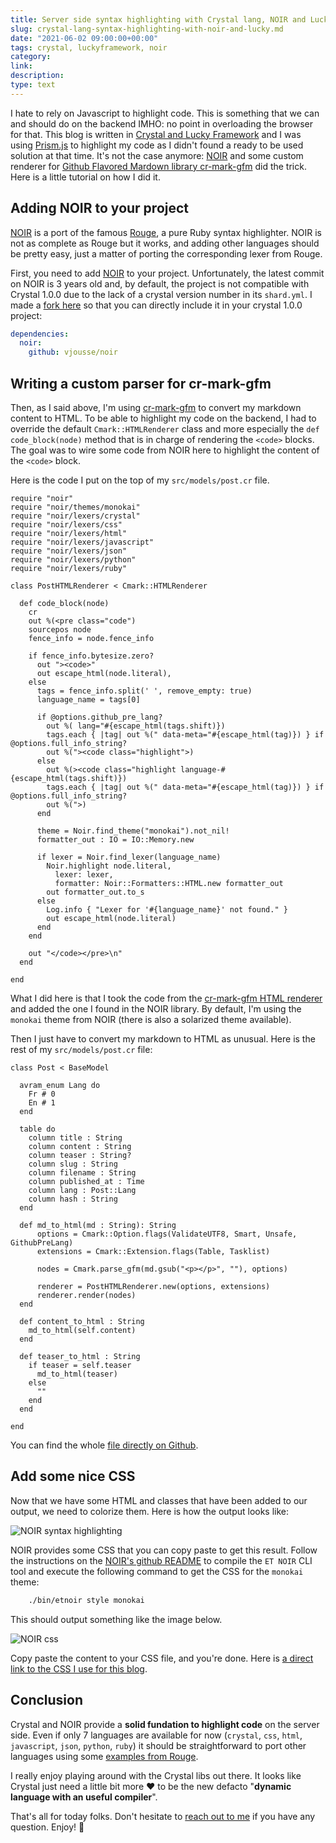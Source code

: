 ```yaml
---
title: Server side syntax highlighting with Crystal lang, NOIR and Lucky framework
slug: crystal-lang-syntax-highlighting-with-noir-and-lucky.md
date: "2021-06-02 09:00:00+00:00"
tags: crystal, luckyframework, noir
category: 
link: 
description: 
type: text
---
```


I hate to rely on Javascript to highlight code. This is something that we can and should do on the backend IMHO: no point in overloading the browser for that. This blog is written in [Crystal and Lucky Framework](https://github.com/vjousse/lucky-blog) and I was using [Prism.js](https://prismjs.com/) to highlight my code as I didn't found a ready to be used solution at that time. It's not the case anymore: [NOIR](https://github.com/MakeNowJust/noir) and some custom renderer for [Github Flavored Mardown library cr-mark-gfm](https://github.com/amauryt/cr-cmark-gfm) did the trick. Here is a little tutorial on how I did it.

<!-- TEASER_END -->

## Adding NOIR to your project

[NOIR](https://github.com/MakeNowJust/noir) is a port of the famous [Rouge](https://github.com/rouge-ruby/rouge/), a pure Ruby syntax highlighter. NOIR is not as complete as Rouge but it works, and adding other languages should be pretty easy, just a matter of porting the corresponding lexer from Rouge.

First, you need to add [NOIR](https://github.com/MakeNowJust/noir) to your project. Unfortunately, the latest commit on NOIR is 3 years old and, by default, the project is not compatible with Crystal 1.0.0 due to the lack of a crystal version number in its `shard.yml`. I made a [fork here](https://github.com/vjousse/noir) so that you can directly include it in your crystal 1.0.0 project:

```yaml
dependencies:
  noir:
    github: vjousse/noir
```

## Writing a custom parser for cr-mark-gfm

Then, as I said above, I'm using [cr-mark-gfm](https://github.com/amauryt/cr-cmark-gfm) to convert my markdown content to HTML. To be able to highlight my code on the backend, I had to override the default `Cmark::HTMLRenderer` class and more especially the `def code_block(node)` method that is in charge of rendering the `<code>` blocks. The goal was to wire some code from NOIR here to highlight the content of the `<code>` block.

Here is the code I put on the top of my `src/models/post.cr` file.
```crystal
require "noir"
require "noir/themes/monokai"
require "noir/lexers/crystal"
require "noir/lexers/css"
require "noir/lexers/html"
require "noir/lexers/javascript"
require "noir/lexers/json"
require "noir/lexers/python"
require "noir/lexers/ruby"

class PostHTMLRenderer < Cmark::HTMLRenderer

  def code_block(node)
    cr
    out %(<pre class="code")
    sourcepos node
    fence_info = node.fence_info

    if fence_info.bytesize.zero?
      out "><code>"
      out escape_html(node.literal),
    else
      tags = fence_info.split(' ', remove_empty: true)
      language_name = tags[0]

      if @options.github_pre_lang?
        out %( lang="#{escape_html(tags.shift)})
        tags.each { |tag| out %(" data-meta="#{escape_html(tag)}) } if @options.full_info_string?
        out %("><code class="highlight">)
      else
        out %(><code class="highlight language-#{escape_html(tags.shift)})
        tags.each { |tag| out %(" data-meta="#{escape_html(tag)}) } if @options.full_info_string?
        out %(">)
      end

      theme = Noir.find_theme("monokai").not_nil!
      formatter_out : IO = IO::Memory.new

      if lexer = Noir.find_lexer(language_name)
        Noir.highlight node.literal,
          lexer: lexer,
          formatter: Noir::Formatters::HTML.new formatter_out
        out formatter_out.to_s
      else
        Log.info { "Lexer for '#{language_name}' not found." }
        out escape_html(node.literal)
      end
    end

    out "</code></pre>\n"
  end

end
```

What I did here is that I took the code from the [cr-mark-gfm HTML renderer](https://github.com/amauryt/cr-cmark-gfm/blob/4dd681983e6fe10c5e44ef7f38ed94e8a7a9b147/src/cmark/renderers/html_renderer.cr#L58) and added the one I found in the NOIR library. By default, I'm using the `monokai` theme from NOIR (there is also a solarized theme available).

Then I just have to convert my markdown to HTML as unusual. Here is the rest of my `src/models/post.cr` file:

```crystal
class Post < BaseModel

  avram_enum Lang do
    Fr # 0
    En # 1
  end

  table do
    column title : String
    column content : String
    column teaser : String?
    column slug : String
    column filename : String
    column published_at : Time
    column lang : Post::Lang
    column hash : String
  end

  def md_to_html(md : String): String
      options = Cmark::Option.flags(ValidateUTF8, Smart, Unsafe, GithubPreLang)
      extensions = Cmark::Extension.flags(Table, Tasklist)

      nodes = Cmark.parse_gfm(md.gsub("<p></p>", ""), options)

      renderer = PostHTMLRenderer.new(options, extensions)
      renderer.render(nodes)
  end

  def content_to_html : String
    md_to_html(self.content)
  end

  def teaser_to_html : String
    if teaser = self.teaser
      md_to_html(teaser)
    else
      ""
    end
  end

end
```

You can find the whole [file directly on Github](https://github.com/vjousse/lucky-blog/blob/3c007f9e364bb3bbca31f2e6d0c95b496ae2761e/src/models/post.cr).

## Add some nice CSS

Now that we have some HTML and classes that have been added to our output, we need to colorize them. Here is how the output looks like:

![NOIR syntax highlighting](/images/noir_syntax_hl.png)

NOIR provides some CSS that you can copy paste to get this result. Follow the instructions on the [NOIR's github README](https://github.com/MakeNowJust/noir) to compile the `ET NOIR` CLI tool and execute the following command to get the CSS for the `monokai` theme:

```bash
    ./bin/etnoir style monokai
```

This should output something like the image below.

![NOIR css](/images/noir_css.png)

Copy paste the content to your CSS file, and you're done. Here is [a direct link to the CSS I use for this blog](https://github.com/vjousse/lucky-blog/blob/3c007f9e364bb3bbca31f2e6d0c95b496ae2761e/src/css/app.scss#L139).

## Conclusion

Crystal and NOIR provide a __solid fundation to highlight code__ on the server side. Even if only 7 languages are available for now (`crystal`, `css`, `html`, `javascript`, `json`, `python`, `ruby`) it should be straightforward to port other languages using some [examples from Rouge](https://github.com/rouge-ruby/rouge/tree/master/lib/rouge/lexers).

I really enjoy playing around with the Crystal libs out there. It looks like Crystal just need a little bit more ❤️ to be the new defacto "__dynamic language with an useful compiler__".

That's all for today folks. Don't hesitate to [reach out to me](/about) if you have any question. Enjoy! 🎉
